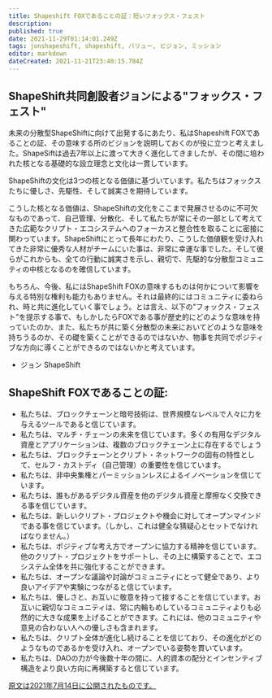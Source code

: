 ```yaml
---
title: Shapeshift FOXであることの証：短いフォックス・フェスト
description: 
published: true
date: 2021-11-29T01:14:01.249Z
tags: jonshapeshift, shapeshift, バリュー, ビジョン, ミッション
editor: markdown
dateCreated: 2021-11-21T23:40:15.784Z
---
```


## ShapeShift共同創設者ジョンによる"フォックス・フェスト"

未来の分散型ShapeShiftに向けて出発するにあたり、私はShapeshift FOXであることの証、その意味する所のビジョンを説明しておくのが役に立つと考えました。ShapeSiftは過去7年以上に渡って大きく進化してきましたが、その間に培われた核となる基礎的な設立理念と文化は一貫しています。

ShapeShiftの文化は3つの核となる価値に基づいています。私たちはフォックスたちに優しさ、先駆性、そして誠実さを期待しています。


こうした核となる価値は、ShapeShiftの文化をここまで発展させるのに不可欠なものであって、自己管理、分散化、そして私たちが常にその一部として考えてきた広範なクリプト・エコシステムへのフォーカスと整合性を取ることに密接に関わっています。ShapeShiftにとって長年にわたり、こうした価値観を受け入れてきた非常に優秀な人材がチームにいた事は、非常に幸運な事でした。そして彼らがこれからも、全ての行動に誠実さを示し、親切で、先駆的な分散型コミュニティの中核となるのを確信しています。


もちろん、今後、私にはShapeShift FOXの意味するものは何かについて影響を与える特別な権利も能力もありません。それは最終的にはコミュニティに委ねられ、時と共に進化していく事でしょう。とは言え、以下の"フォックス・フェスト"を提示する事で、もしかしたらFOXである事が歴史的にどのような意味を持っていたのか、また、私たちが共に築く分散型の未来においてどのような意味を持ちうるのか、その礎を築くことができるのではないか、物事を共同でポジティブな方向に導くことができるのではないかと考えています。


- ジョン ShapeShift

## ShapeShift FOXであることの証:

- 私たちは、ブロックチェーンと暗号技術は、世界規模なレベルで人々に力を与えるツールであると信じています。
- 私たちは、マルチ・チェーンの未来を信じています。多くの有用なデジタル資産とアプリケーションは、複数のブロックチェーン上に存在するでしょう
- 私たちは、ブロックチェーンとクリプト・ネットワークの固有の特性として、セルフ・カストディ（自己管理）の重要性を信じています。
- 私たちは、非中央集権とパーミッションレスによるイノベーションを信じています。
- 私たちは、誰もがあるデジタル資産を他のデジタル資産と摩擦なく交換できる事を信じています。
- 私たちは、新しいクリプト・プロジェクトや機会に対してオープンマインドである事を信じています。（しかし、これは健全な猜疑心とセットでなければなりません。）
- 私たちは、ポジティブな考え方でオープンに協力する精神を信じています。他のクリプト・プロジェクトをサポートし、その上に構築することで、エコシステム全体を共に強化することができます。
- 私たちは、オープンな議論や討論がコミュニティにとって健全であり、より良いアイデアや実験につながると信じています。
- 私たちは、優しさと、お互いに敬意を持って接することを信じています。お互いに親切なコミュニティは、常に内輪もめしているコミュニティよりも必然的に大きな成果を上げることができます。これには、他のコミュニティや意見の合わない人への優しさも含まれます。
- 私たちは、クリプト全体が進化し続けることを信じており、その進化がどのようなものであるかを受け入れ、オープンでいる姿勢を貫いています。
- 私たちは、DAOの力が今後数十年の間に、人的資本の配分とインセンティブ構造をより良い方向に再構築すると信じています。

[原文は2021年7月14日に公開されたものです。](https://shapeshift.com/library/what-it-means-to-be-a-shapeshift-fox-a-short-foxifesto)